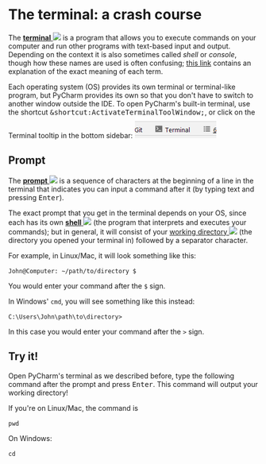 # The terminal: a crash course

The [**terminal** <img height="12" style="display: inline" src="https://raw.githubusercontent.com/webartifex/intro-to-python/master/static/link_to_wiki.png">](https://en.wikipedia.org/wiki/Command-line_interface) is a program that allows you to execute commands on your computer and run other programs with text-based input and output. Depending on the context it is also sometimes called *shell* or *console*, though how these names are used is often confusing; [this link](https://superuser.com/questions/144666/what-is-the-difference-between-shell-console-and-terminal) contains an explanation of the exact meaning of each term.

Each operating system (OS) provides its own terminal or terminal-like program, but PyCharm provides its own so that you don't have to switch to another window outside the IDE.
To open PyCharm's built-in terminal, use the shortcut <kbd>&shortcut:ActivateTerminalToolWindow;</kbd>, or click on the Terminal tooltip in the bottom sidebar:
![built-in terminal tooltip](static/terminal.png)


## Prompt

The [**prompt** <img height="12" style="display: inline" src="https://raw.githubusercontent.com/webartifex/intro-to-python/master/static/link_to_wiki.png">](https://en.wikipedia.org/wiki/Command-line_interface#Command_prompt) is a sequence of characters at the beginning of a line in the terminal that indicates you can input a command after it (by typing text and pressing <kbd>Enter</kbd>).

The exact prompt that you get in the terminal depends on your OS, since each has its own [**shell** <img height="12" style="display: inline" src="https://raw.githubusercontent.com/webartifex/intro-to-python/master/static/link_to_wiki.png">](https://en.wikipedia.org/wiki/Shell_(computing)) (the program that interprets and executes your commands); but in general, it will consist of your [working directory <img height="12" style="display: inline" src="https://raw.githubusercontent.com/webartifex/intro-to-python/master/static/link_to_wiki.png">](https://en.wikipedia.org/wiki/working_directory) (the directory you opened your terminal in) followed by a separator character.


For example, in Linux/Mac, it will look something like this:
```text
John@Computer: ~/path/to/directory $ 
```
You would enter your command after the `$` sign.

In Windows' `cmd`, you will see something like this instead:
```text
C:\Users\John\path\to\directory>
```
In this case you would enter your command after the `>` sign.


## Try it!

Open PyCharm's terminal as we described before, type the following command after the prompt and press <kbd>Enter</kbd>. This command will output your working directory!


If you're on Linux/Mac, the command is
```text
pwd
```

On Windows:
```text
cd
```
